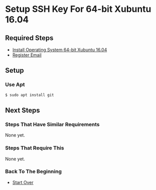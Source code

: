 # Setup SSH Key For 64-bit Xubuntu 16.04

## Required Steps

- [Install Operating System 64-bit Xubuntu 16.04](/xubuntu/64-bit/16-04/install-operating-system.md)
- [Register Email](/register-email.md)

## Setup

### Use Apt

```bash
$ sudo apt install git
```

## Next Steps

### Steps That Have Similar Requirements

None yet.

### Steps That Require This

None yet.

### Back To The Beginning

- [Start Over](/README.md)

